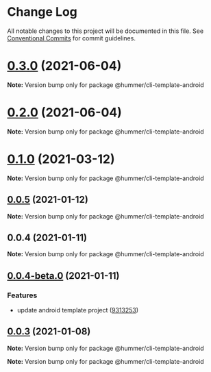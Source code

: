 # Change Log

All notable changes to this project will be documented in this file.
See [Conventional Commits](https://conventionalcommits.org) for commit guidelines.

# [0.3.0](https://github.com/hummer-home/hummer-cli-template/compare/v0.2.0...v0.3.0) (2021-06-04)

**Note:** Version bump only for package @hummer/cli-template-android





# [0.2.0](https://github.com/hummer-home/hummer-cli-template/compare/v0.1.1...v0.2.0) (2021-06-04)

**Note:** Version bump only for package @hummer/cli-template-android





# [0.1.0](https://github.com/hummer-home/hummer-cli-template/compare/v0.0.5...v0.1.0) (2021-03-12)

**Note:** Version bump only for package @hummer/cli-template-android





## [0.0.5](https://github.com/hummer-home/hummer-cli-template/compare/v0.0.4...v0.0.5) (2021-01-12)

**Note:** Version bump only for package @hummer/cli-template-android





## 0.0.4 (2021-01-11)

**Note:** Version bump only for package @hummer/cli-template-android





## [0.0.4-beta.0](https://git.xiaojukeji.com/tenon/cli-template/compare/v0.0.3...v0.0.4-beta.0) (2021-01-11)


### Features

* update android template project ([9313253](https://git.xiaojukeji.com/tenon/cli-template/commits/9313253b78c5a25793fbc012944de8af126f176e))





## [0.0.3](https://git.xiaojukeji.com/tenon/cli-template/compare/v0.9.1...v0.0.3) (2021-01-08)

**Note:** Version bump only for package @hummer/cli-template-android







**Note:** Version bump only for package @hummer/cli-template-android
